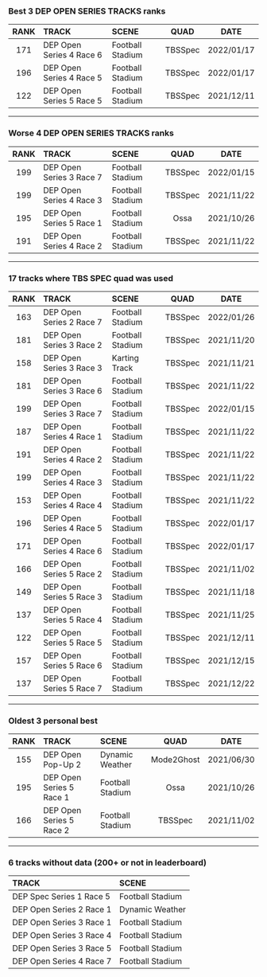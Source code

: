 ### Best 3 DEP OPEN SERIES TRACKS ranks
|RANK|TRACK|SCENE|QUAD|DATE|
|:---:|:---|:---|:---:|:---:|
|171|DEP Open Series 4 Race 6|Football Stadium|TBSSpec|2022/01/17|
|196|DEP Open Series 4 Race 5|Football Stadium|TBSSpec|2022/01/17|
|122|DEP Open Series 5 Race 5|Football Stadium|TBSSpec|2021/12/11|
---
### Worse 4 DEP OPEN SERIES TRACKS ranks
|RANK|TRACK|SCENE|QUAD|DATE|
|:---:|:---|:---|:---:|:---:|
|199|DEP Open Series 3 Race 7|Football Stadium|TBSSpec|2022/01/15|
|199|DEP Open Series 4 Race 3|Football Stadium|TBSSpec|2021/11/22|
|195|DEP Open Series 5 Race 1|Football Stadium|Ossa|2021/10/26|
|191|DEP Open Series 4 Race 2|Football Stadium|TBSSpec|2021/11/22|
---
### 17 tracks where TBS SPEC quad was used
|RANK|TRACK|SCENE|QUAD|DATE|
|:---:|:---|:---|:---:|:---:|
|163|DEP Open Series 2 Race 7|Football Stadium|TBSSpec|2022/01/26|
|181|DEP Open Series 3 Race 2|Football Stadium|TBSSpec|2021/11/20|
|158|DEP Open Series 3 Race 3|Karting Track|TBSSpec|2021/11/21|
|181|DEP Open Series 3 Race 6|Football Stadium|TBSSpec|2021/11/22|
|199|DEP Open Series 3 Race 7|Football Stadium|TBSSpec|2022/01/15|
|187|DEP Open Series 4 Race 1|Football Stadium|TBSSpec|2021/11/22|
|191|DEP Open Series 4 Race 2|Football Stadium|TBSSpec|2021/11/22|
|199|DEP Open Series 4 Race 3|Football Stadium|TBSSpec|2021/11/22|
|153|DEP Open Series 4 Race 4|Football Stadium|TBSSpec|2021/11/22|
|196|DEP Open Series 4 Race 5|Football Stadium|TBSSpec|2022/01/17|
|171|DEP Open Series 4 Race 6|Football Stadium|TBSSpec|2022/01/17|
|166|DEP Open Series 5 Race 2|Football Stadium|TBSSpec|2021/11/02|
|149|DEP Open Series 5 Race 3|Football Stadium|TBSSpec|2021/11/18|
|137|DEP Open Series 5 Race 4|Football Stadium|TBSSpec|2021/11/25|
|122|DEP Open Series 5 Race 5|Football Stadium|TBSSpec|2021/12/11|
|157|DEP Open Series 5 Race 6|Football Stadium|TBSSpec|2021/12/15|
|137|DEP Open Series 5 Race 7|Football Stadium|TBSSpec|2021/12/22|
---
### Oldest 3 personal best
|RANK|TRACK|SCENE|QUAD|DATE|
|:---:|:---|:---|:---:|:---:|
|155|DEP Open Pop-Up 2|Dynamic Weather|Mode2Ghost|2021/06/30|
|195|DEP Open Series 5 Race 1|Football Stadium|Ossa|2021/10/26|
|166|DEP Open Series 5 Race 2|Football Stadium|TBSSpec|2021/11/02|
---
### 6 tracks without data (200+ or not in leaderboard)
|TRACK|SCENE|
|:---|:---|
|DEP Spec Series 1 Race 5|Football Stadium|
|DEP Open Series 2 Race 1|Dynamic Weather|
|DEP Open Series 3 Race 1|Football Stadium|
|DEP Open Series 3 Race 4|Football Stadium|
|DEP Open Series 3 Race 5|Football Stadium|
|DEP Open Series 4 Race 7|Football Stadium|

